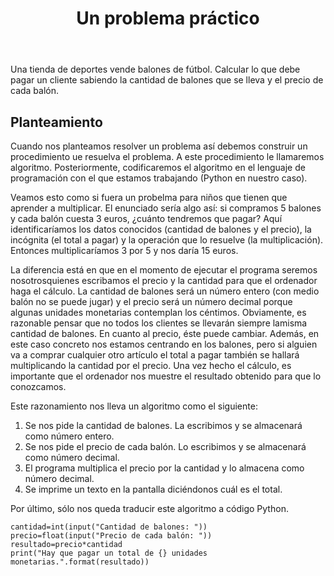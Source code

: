 ﻿---
title: Un problema práctico
---

Una tienda de deportes vende balones de fútbol. Calcular lo que debe pagar un cliente sabiendo la cantidad de balones que se lleva y el precio de cada balón.

## Planteamiento

Cuando nos planteamos resolver un problema así debemos construir un procedimiento ue resuelva el problema. A este procedimiento le llamaremos algoritmo. Posteriormente, codificaremos el algoritmo en el lenguaje de programación con el que estamos trabajando (Python en nuestro caso).


Veamos esto como si fuera un probelma para niños que tienen que aprender a multiplicar. El enunciado sería algo así: si compramos 5 balones y cada balón cuesta 3 euros, ¿cuánto tendremos que pagar? Aquí identificaríamos los datos conocidos (cantidad de balones y el precio), la incógnita (el total a pagar) y la operación que lo resuelve (la multiplicación). Entonces multiplicaríamos 3 por 5 y nos daría 15 euros.

La diferencia está en que en el momento de ejecutar el programa seremos nosotrosquienes escribamos el precio y la cantidad para que el ordenador haga el cálculo. La cantidad de balones será un número entero (con medio balón no se puede jugar) y el precio será un número decimal porque algunas unidades monetarias contemplan los céntimos. Obviamente, es razonable pensar que no todos los clientes se llevarán siempre lamisma cantidad de balones. En cuanto al precio, éste puede cambiar. Además, en este caso concreto nos estamos centrando en los balones, pero si alguien va a comprar cualquier otro artículo el total a pagar también se hallará multiplicando la cantidad por el precio. Una vez hecho el cálculo, es importante que el ordenador nos muestre el resultado obtenido para que lo conozcamos.

Este razonamiento nos lleva un algoritmo como el siguiente:

1. Se nos pide la cantidad de balones. La escribimos y se almacenará como número entero.
1. Se nos pide el precio de cada balón. Lo escribimos y se almacenará como número decimal.
1. El programa multiplica el precio por la cantidad y lo almacena como número decimal.
1. Se imprime un texto en la pantalla diciéndonos cuál es el total.


Por último, sólo nos queda traducir este algoritmo a código Python.

```
cantidad=int(input("Cantidad de balones: "))
precio=float(input("Precio de cada balón: "))
resultado=precio*cantidad
print("Hay que pagar un total de {} unidades monetarias.".format(resultado))
```